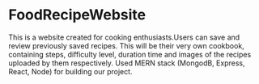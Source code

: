 # FoodRecipeWebsite
This is a website created for cooking enthusiasts.Users can save and review previously saved recipes. This will be their very own cookbook, containing steps, difficulty level, duration time and images of the recipes uploaded by them respectively.
Used MERN stack (MongodB, Express, React, Node) for building our project.


